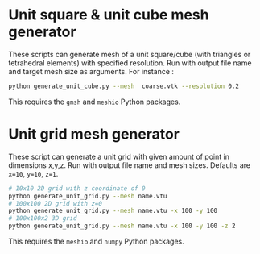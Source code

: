 # Unit square & unit cube mesh generator

These scripts can generate mesh of a unit square/cube (with triangles or tetrahedral elements) with specified resolution.
Run with output file name and target mesh size as arguments. For instance :

```bash
python generate_unit_cube.py --mesh  coarse.vtk --resolution 0.2
```

This requires the `gmsh` and `meshio` Python packages.

# Unit grid mesh generator

These script can generate a unit grid with given amount of point in dimensions x,y,z.
Run with output file name and mesh sizes.
Defaults are `x=10`, `y=10`, `z=1`.

```bash
# 10x10 2D grid with z coordinate of 0
python generate_unit_grid.py --mesh name.vtu
# 100x100 2D grid with z=0
python generate_unit_grid.py --mesh name.vtu -x 100 -y 100
# 100x100x2 3D grid
python generate_unit_grid.py --mesh name.vtu -x 100 -y 100 -z 2
```

This requires the `meshio` and `numpy` Python packages.
